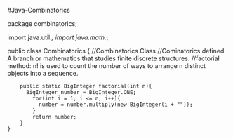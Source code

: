 #Java-Combinatorics

package combinatorics;

import java.util.*;
import java.math.*;

public class Combinatorics { 
    //Combinatorics Class
    //Cominatorics defined: A branch or mathematics that studies finite discrete structures.
    //factorial method: n! is used to count the number of ways to arrange n distinct objects into a sequence.
    
        public static BigInteger factorial(int n){
          BigInteger number = BigInteger.ONE;
            for(int i = 1; i <= n; i++){
              number = number.multiply(new BigInteger(i + ""));
            }
            return number;
        }
    }

